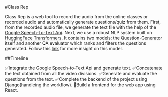 #Class Rep

Class Rep is a web tool to record the audio from the online classes or recorded audio and automatically generate questions/quiz from them. First, from the recorded audio file, we generate the text file with the help of the [Google Speech-To-Text Api](https://cloud.google.com/speech-to-text). Next, we use a robust NLP system built on [HuggingFace Transformers](https://github.com/huggingface/transformers). It contains two models: the Question-Generator itself and another QA evaluator which ranks and filters the questions generated. Follow this [link](https://github.com/AMontgomerie/question_generator) for more insight on this model.



##Timeline

✅Integrate the Google Speech-to-Text Api and generate text.
✅Concatenate the text obtained from all the video divisions.
✅Generate and evaluate the questions from the text.
✅Complete the backend of the project using Django(handleing the workflow).
🔳Build a frontend for the web app using React.
